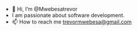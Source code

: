 - 👋 Hi, I’m @Mwebesatrevor
- I am passionate about software development.
- 📫 How to reach me 
      trevormwebesa@gmail.com

<!---
Mwebesatrevor/Mwebesatrevor is a ✨ special ✨ repository because its `README.md` (this file) appears on your GitHub profile.
You can click the Preview link to take a look at your changes.
--->
